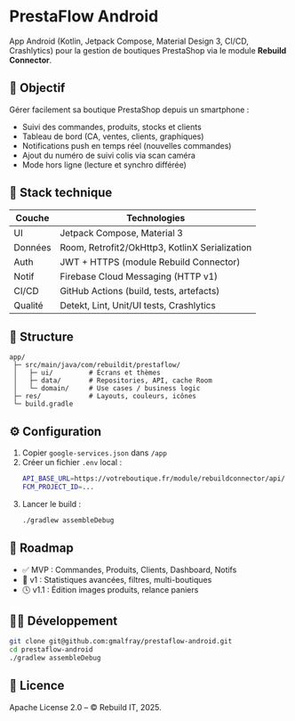 # PrestaFlow Android

App Android (Kotlin, Jetpack Compose, Material Design 3, CI/CD, Crashlytics) pour la gestion de boutiques PrestaShop via le module **Rebuild Connector**.

## 🚀 Objectif

Gérer facilement sa boutique PrestaShop depuis un smartphone :
- Suivi des commandes, produits, stocks et clients
- Tableau de bord (CA, ventes, clients, graphiques)
- Notifications push en temps réel (nouvelles commandes)
- Ajout du numéro de suivi colis via scan caméra
- Mode hors ligne (lecture et synchro différée)

## 🧩 Stack technique

| Couche | Technologies |
|--------|---------------|
| UI | Jetpack Compose, Material 3 |
| Données | Room, Retrofit2/OkHttp3, KotlinX Serialization |
| Auth | JWT + HTTPS (module Rebuild Connector) |
| Notif | Firebase Cloud Messaging (HTTP v1) |
| CI/CD | GitHub Actions (build, tests, artefacts) |
| Qualité | Detekt, Lint, Unit/UI tests, Crashlytics |

## 📁 Structure

```
app/
 ├─ src/main/java/com/rebuildit/prestaflow/
 │   ├─ ui/         # Écrans et thèmes
 │   ├─ data/       # Repositories, API, cache Room
 │   └─ domain/     # Use cases / business logic
 ├─ res/            # Layouts, couleurs, icônes
 └─ build.gradle
```

## ⚙️ Configuration

1. Copier `google-services.json` dans `/app`
2. Créer un fichier `.env` local :
   ```bash
   API_BASE_URL=https://votreboutique.fr/module/rebuildconnector/api/
   FCM_PROJECT_ID=...
   ```
3. Lancer le build :
   ```bash
   ./gradlew assembleDebug
   ```

## 🧠 Roadmap

- ✅ MVP : Commandes, Produits, Clients, Dashboard, Notifs
- 🚧 v1 : Statistiques avancées, filtres, multi-boutiques
- 🕓 v1.1 : Édition images produits, relance paniers

## 🧑‍💻 Développement

```bash
git clone git@github.com:gmalfray/prestaflow-android.git
cd prestaflow-android
./gradlew assembleDebug
```

## 🪪 Licence

Apache License 2.0 – © Rebuild IT, 2025.

